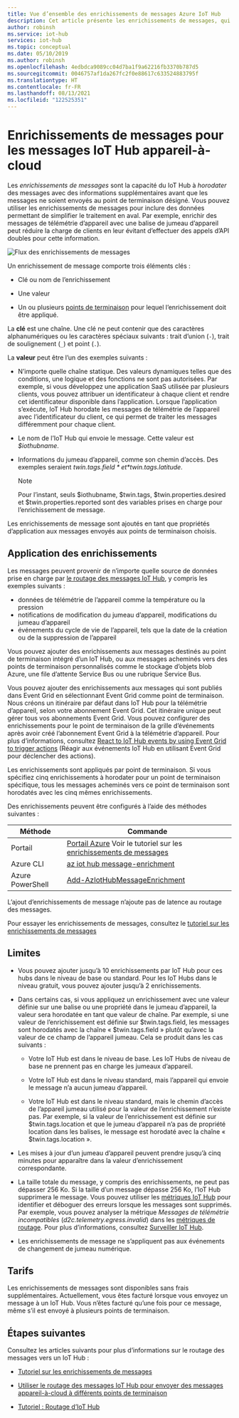 ```yaml
---
title: Vue d’ensemble des enrichissements de messages Azure IoT Hub
description: Cet article présente les enrichissements de messages, qui donnent à IoT Hub la capacité de marquer les messages avec des informations supplémentaires avant que ces messages soient envoyés au point de terminaison désigné.
author: robinsh
ms.service: iot-hub
services: iot-hub
ms.topic: conceptual
ms.date: 05/10/2019
ms.author: robinsh
ms.openlocfilehash: 4edbdca9089cc04d7ba1f9a62216fb3370b787d5
ms.sourcegitcommit: 0046757af1da267fc2f0e88617c633524883795f
ms.translationtype: HT
ms.contentlocale: fr-FR
ms.lasthandoff: 08/13/2021
ms.locfileid: "122525351"
---
```

# <a name="message-enrichments-for-device-to-cloud-iot-hub-messages"></a>Enrichissements de messages pour les messages IoT Hub appareil-à-cloud

Les *enrichissements de messages* sont la capacité du IoT Hub à *horodater* des messages avec des informations supplémentaires avant que les messages ne soient envoyés au point de terminaison désigné. Vous pouvez utiliser les enrichissements de messages pour inclure des données permettant de simplifier le traitement en aval. Par exemple, enrichir des messages de télémétrie d’appareil avec une balise de jumeau d’appareil peut réduire la charge de clients en leur évitant d’effectuer des appels d’API doubles pour cette information.

![Flux des enrichissements de messages](./media/iot-hub-message-enrichments-overview/message-enrichments-flow.png)

Un enrichissement de message comporte trois éléments clés :

* Clé ou nom de l’enrichissement

* Une valeur

* Un ou plusieurs [points de terminaison](iot-hub-devguide-endpoints.md) pour lequel l’enrichissement doit être appliqué.

La **clé** est une chaîne. Une clé ne peut contenir que des caractères alphanumériques ou les caractères spéciaux suivants : trait d’union (`-`), trait de soulignement (`_`) et point (`.`).

La **valeur** peut être l’un des exemples suivants :

* N’importe quelle chaîne statique. Des valeurs dynamiques telles que des conditions, une logique et des fonctions ne sont pas autorisées. Par exemple, si vous développez une application SaaS utilisée par plusieurs clients, vous pouvez attribuer un identificateur à chaque client et rendre cet identificateur disponible dans l’application. Lorsque l’application s’exécute, IoT Hub horodate les messages de télémétrie de l’appareil avec l’identificateur du client, ce qui permet de traiter les messages différemment pour chaque client.

* Le nom de l’IoT Hub qui envoie le message. Cette valeur est *$iothubname*.

* Informations du jumeau d’appareil, comme son chemin d’accès. Des exemples seraient *$twin.tags.field* et *$twin.tags.latitude*.

   > [!NOTE]
   > Pour l’instant, seuls $iothubname, $twin.tags, $twin.properties.desired et $twin.properties.reported sont des variables prises en charge pour l’enrichissement de message.

Les enrichissements de message sont ajoutés en tant que propriétés d’application aux messages envoyés aux points de terminaison choisis.  

## <a name="applying-enrichments"></a>Application des enrichissements

Les messages peuvent provenir de n’importe quelle source de données prise en charge par [le routage des messages IoT Hub](iot-hub-devguide-messages-d2c.md), y compris les exemples suivants :

* données de télémétrie de l’appareil comme la température ou la pression
* notifications de modification du jumeau d’appareil, modifications du jumeau d’appareil
* événements du cycle de vie de l’appareil, tels que la date de la création ou de la suppression de l’appareil

Vous pouvez ajouter des enrichissements aux messages destinés au point de terminaison intégré d’un IoT Hub, ou aux messages acheminés vers des points de terminaison personnalisés comme le stockage d’objets blob Azure, une file d’attente Service Bus ou une rubrique Service Bus.

Vous pouvez ajouter des enrichissements aux messages qui sont publiés dans Event Grid en sélectionnant Event Grid comme point de terminaison. Nous créons un itinéraire par défaut dans IoT Hub pour la télémétrie d’appareil, selon votre abonnement Event Grid. Cet itinéraire unique peut gérer tous vos abonnements Event Grid. Vous pouvez configurer des enrichissements pour le point de terminaison de la grille d’événements après avoir créé l’abonnement Event Grid à la télémétrie d’appareil. Pour plus d’informations, consultez [React to IoT Hub events by using Event Grid to trigger actions](iot-hub-event-grid.md) (Réagir aux événements IoT Hub en utilisant Event Grid pour déclencher des actions).

Les enrichissements sont appliqués par point de terminaison. Si vous spécifiez cinq enrichissements à horodater pour un point de terminaison spécifique, tous les messages acheminés vers ce point de terminaison sont horodatés avec les cinq mêmes enrichissements.

Des enrichissements peuvent être configurés à l’aide des méthodes suivantes :

| **Méthode** | **Commande** |
| ----- | -----| 
| Portail | [Portail Azure](https://portal.azure.com) Voir le tutoriel sur les [enrichissements de messages](tutorial-message-enrichments.md) | 
| Azure CLI   | [az iot hub message-enrichment](/cli/azure/iot/hub/message-enrichment) |
| Azure PowerShell | [Add-AzIotHubMessageEnrichment](/powershell/module/az.iothub/add-aziothubmessageenrichment) |

L’ajout d’enrichissements de message n’ajoute pas de latence au routage des messages.

Pour essayer les enrichissements de messages, consultez le [tutoriel sur les enrichissements de messages](tutorial-message-enrichments.md)

## <a name="limitations"></a>Limites

* Vous pouvez ajouter jusqu’à 10 enrichissements par IoT Hub pour ces hubs dans le niveau de base ou standard. Pour les IoT Hubs dans le niveau gratuit, vous pouvez ajouter jusqu’à 2 enrichissements.

* Dans certains cas, si vous appliquez un enrichissement avec une valeur définie sur une balise ou une propriété dans le jumeau d’appareil, la valeur sera horodatée en tant que valeur de chaîne. Par exemple, si une valeur de l’enrichissement est définie sur $twin.tags.field, les messages sont horodatés avec la chaîne « $twin.tags.field » plutôt qu’avec la valeur de ce champ de l’appareil jumeau. Cela se produit dans les cas suivants :

   * Votre IoT Hub est dans le niveau de base. Les IoT Hubs de niveau de base ne prennent pas en charge les jumeaux d’appareil.

   * Votre IoT Hub est dans le niveau standard, mais l’appareil qui envoie le message n’a aucun jumeau d’appareil.

   * Votre IoT Hub est dans le niveau standard, mais le chemin d’accès de l’appareil jumeau utilisé pour la valeur de l’enrichissement n’existe pas. Par exemple, si la valeur de l’enrichissement est définie sur $twin.tags.location et que le jumeau d’appareil n’a pas de propriété location dans les balises, le message est horodaté avec la chaîne « $twin.tags.location ». 

* Les mises à jour d’un jumeau d’appareil peuvent prendre jusqu’à cinq minutes pour apparaître dans la valeur d’enrichissement correspondante.

* La taille totale du message, y compris des enrichissements, ne peut pas dépasser 256 Ko. Si la taille d’un message dépasse 256 Ko, l’IoT Hub supprimera le message. Vous pouvez utiliser les [métriques IoT Hub](monitor-iot-hub-reference.md#metrics) pour identifier et déboguer des erreurs lorsque les messages sont supprimés. Par exemple, vous pouvez analyser la métrique *Messages de télémétrie incompatibles* (*d2c.telemetry.egress.invalid*) dans les [métriques de routage](monitor-iot-hub-reference.md#routing-metrics). Pour plus d’informations, consultez [Surveiller IoT Hub](monitor-iot-hub.md).

* Les enrichissements de message ne s’appliquent pas aux événements de changement de jumeau numérique.

## <a name="pricing"></a>Tarifs

Les enrichissements de messages sont disponibles sans frais supplémentaires. Actuellement, vous êtes facturé lorsque vous envoyez un message à un IoT Hub. Vous n’êtes facturé qu’une fois pour ce message, même s’il est envoyé à plusieurs points de terminaison.

## <a name="next-steps"></a>Étapes suivantes

Consultez les articles suivants pour plus d’informations sur le routage des messages vers un IoT Hub :

* [Tutoriel sur les enrichissements de messages](tutorial-message-enrichments.md)

* [Utiliser le routage des messages IoT Hub pour envoyer des messages appareil-à-cloud à différents points de terminaison](iot-hub-devguide-messages-d2c.md)

* [Tutoriel : Routage d’IoT Hub](tutorial-routing.md)
